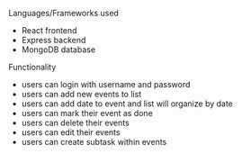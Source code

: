 Languages/Frameworks used
- React frontend 
- Express backend 
- MongoDB database 
 
Functionality
- users can login with username and password 
- users can add new events to list 
- users can add date to event and list will organize by date 
- users can mark their event as done 
- users can delete their events 
- users can edit their events 
- users can create subtask within events 
 
